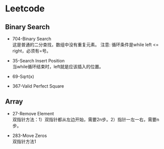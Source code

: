 # Leetcode

## Binary Search

+  704-Binary Search <br>
    这是普通的二分查找，数组中没有重复元素。
    注意: 循环条件是while left <= right，必须有=号。

+  35-Search Insert Position <br>
    当while循环结束时，left就是应该插入的位置。

+  69-Sqrt(x) <br>
+  367-Valid Perfect Square <br>

## Array

+  27-Remove Element <br>
    双指针方法：1）双指针都从左边开始，需要2n步。2）指针一左一右，需要n步。

+  283-Move Zeros <br>
    双指针方法1